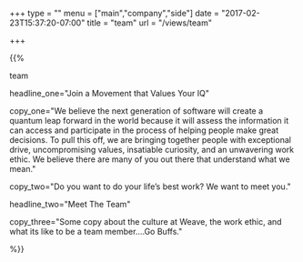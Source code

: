+++
type = ""
menu = ["main","company","side"]
date = "2017-02-23T15:37:20-07:00"
title = "team"
url   = "/views/team"

+++

{{%

  team

  headline_one="Join a Movement that Values Your IQ"

  copy_one="We believe the next generation of software will create a quantum leap forward in the world because it will assess the information it can access and participate in the process of helping people make great decisions. To pull this off, we are bringing together people with exceptional drive, uncompromising values, insatiable curiosity, and an unwavering work ethic. We believe there are many of you out there that understand what we mean."

  copy_two="Do you want to do your life’s best work? We want to meet you."

  headline_two="Meet The Team"

  copy_three="Some copy about the culture at Weave, the work ethic, and what its like to be a team member....Go Buffs."

%}}
